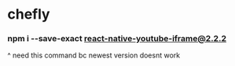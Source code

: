 # chefly


### npm i --save-exact react-native-youtube-iframe@2.2.2
^ need this command bc newest version doesnt work
